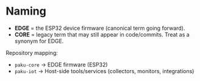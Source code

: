 # Naming

- **EDGE** = the ESP32 device firmware (canonical term going forward).
- **CORE** = legacy term that may still appear in code/commits. Treat as a synonym for EDGE.

Repository mapping:
- `paku-core` → EDGE firmware (ESP32)
- `paku-iot`  → Host-side tools/services (collectors, monitors, integrations)
